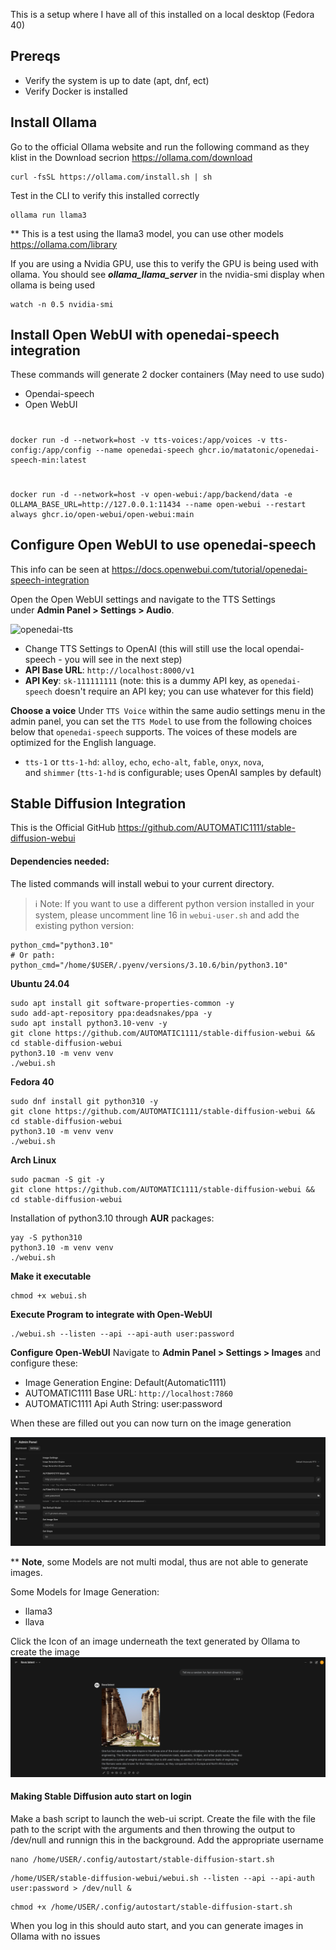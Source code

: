 This is a setup where I have all of this installed on a local desktop (Fedora 40)

## Prereqs

- Verify the system is up to date (apt, dnf, ect)
- Verify Docker is installed

## Install Ollama

Go to the official Ollama website and run the following command as they klist in the Download secrion https://ollama.com/download

	curl -fsSL https://ollama.com/install.sh | sh


Test in the CLI to verify this installed correctly

	ollama run llama3 
** This is a test using the llama3 model, you can use other models https://ollama.com/library

If you are using a Nvidia GPU, use this to verify the GPU is being used with ollama. You should see ***ollama_llama_server*** in the nvidia-smi display when ollama is being used

	watch -n 0.5 nvidia-smi

## Install Open WebUI with openedai-speech integration

These commands will generate 2 docker containers (May need to use sudo)
- Opendai-speech
- Open WebUI

#
	docker run -d --network=host -v tts-voices:/app/voices -v tts-config:/app/config --name openedai-speech ghcr.io/matatonic/openedai-speech-min:latest
#
	docker run -d --network=host -v open-webui:/app/backend/data -e OLLAMA_BASE_URL=http://127.0.0.1:11434 --name open-webui --restart always ghcr.io/open-webui/open-webui:main


## Configure Open WebUI to use openedai-speech 

This info can be seen at https://docs.openwebui.com/tutorial/openedai-speech-integration

Open the Open WebUI settings and navigate to the TTS Settings under **Admin Panel > Settings > Audio**.

![openedai-tts](https://github.com/silentoplayz/docs/assets/50341825/ea08494f-2ebf-41a2-bb0f-9b48dd3ace79)

- Change TTS Settings to OpenAI (this will still use the local opendai-speech - you will see in the next step)
- **API Base URL**: `http://localhost:8000/v1`
- **API Key**: `sk-111111111` (note: this is a dummy API key, as `openedai-speech` doesn't require an API key; you can use whatever for this field)

**Choose a voice**
Under `TTS Voice` within the same audio settings menu in the admin panel, you can set the `TTS Model` to use from the following choices below that `openedai-speech` supports. The voices of these models are optimized for the English language.

- `tts-1` or `tts-1-hd`: `alloy`, `echo`, `echo-alt`, `fable`, `onyx`, `nova`, and `shimmer` (`tts-1-hd` is configurable; uses OpenAI samples by default)

## Stable Diffusion Integration
This is the Official GitHub https://github.com/AUTOMATIC1111/stable-diffusion-webui

#### Dependencies needed:

The listed commands will install webui to your current directory.

> ℹ️ Note: If you want to use a different python version installed in your system, please uncomment line 16 in `webui-user.sh` and add the existing python version:

```
python_cmd="python3.10"
# Or path:
python_cmd="/home/$USER/.pyenv/versions/3.10.6/bin/python3.10"
```

**Ubuntu 24.04**

```
sudo apt install git software-properties-common -y
sudo add-apt-repository ppa:deadsnakes/ppa -y
sudo apt install python3.10-venv -y
git clone https://github.com/AUTOMATIC1111/stable-diffusion-webui && cd stable-diffusion-webui
python3.10 -m venv venv
./webui.sh
```

**Fedora 40**

```
sudo dnf install git python310 -y
git clone https://github.com/AUTOMATIC1111/stable-diffusion-webui && cd stable-diffusion-webui 
python3.10 -m venv venv
./webui.sh
```

**Arch Linux**

```
sudo pacman -S git -y
git clone https://github.com/AUTOMATIC1111/stable-diffusion-webui && cd stable-diffusion-webui
```

Installation of python3.10 through **AUR** packages:

```
yay -S python310
python3.10 -m venv venv
./webui.sh
```

**Make it executable**

	chmod +x webui.sh


**Execute Program to integrate with Open-WebUI**

	./webui.sh --listen --api --api-auth user:password


**Configure Open-WebUI**
Navigate to **Admin Panel > Settings > Images** and configure these:
- Image Generation Engine: Default(Automatic1111)
- AUTOMATIC1111 Base URL: `http://localhost:7860`
- AUTOMATIC1111 Api Auth String: user:password

When these are filled out you can now turn on the image generation

![Screenshot from 2024-07-12 13-27-11.png](https://github.com/ebelious/Self-Hosted/blob/main/Images/Screenshot%20from%202024-07-12%2013-27-11.png)

** **Note**, some Models are not multi modal, thus are not able to generate images.

Some Models for Image Generation:
- llama3
- llava

Click the Icon of an image underneath the text generated by Ollama to create the image
![Screenshot from 2024-07-12 13-36-35.png](https://github.com/ebelious/Self-Hosted/blob/main/Images/Screenshot%20from%202024-07-12%2013-36-35.png)


#### Making Stable Diffusion auto start on login

Make a bash script to launch the web-ui script. Create the file with the file path to the script with the arguments and then throwing the output to /dev/null and runnign this in the background. Add the appropriate username
```
nano /home/USER/.config/autostart/stable-diffusion-start.sh
```
```
/home/USER/stable-diffusion-webui/webui.sh --listen --api --api-auth user:password > /dev/null &
```
```
chmod +x /home/USER/.config/autostart/stable-diffusion-start.sh
```

When you log in this should auto start, and you can generate images in Ollama with no issues

